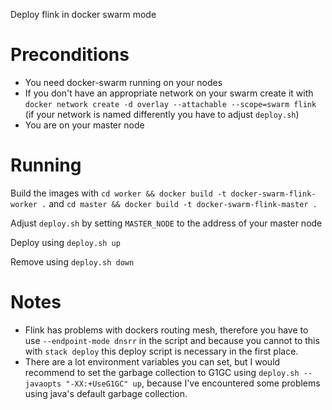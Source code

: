 Deploy flink in docker swarm mode

# Preconditions
- You need docker-swarm running on your nodes
- If you don't have an appropriate network on your swarm create it with
`docker network create -d overlay --attachable --scope=swarm flink` (if your network is named differently you have to adjust `deploy.sh`)
- You are on your master node

# Running
Build the images with
`cd worker && docker build -t docker-swarm-flink-worker .`
and
`cd master && docker build -t docker-swarm-flink-master .`


Adjust `deploy.sh` by setting `MASTER_NODE` to the address of your master node

Deploy using `deploy.sh up` 

Remove using `deploy.sh down`

# Notes
- Flink has problems with dockers routing mesh, therefore you have to use `--endpoint-mode dnsrr` in the script and because you cannot to this with `stack deploy` this deploy script is necessary in the first place.
- There are a lot environment variables you can set, but I would recommend to set the garbage collection to G1GC using `deploy.sh --javaopts "-XX:+UseG1GC" up`, because I've encountered some problems using java's default garbage collection.
